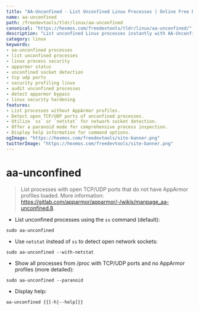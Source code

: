 ```yaml
---
title: "AA-Unconfined - List Unconfined Linux Processes | Online Free DevTools by Hexmos"
name: aa-unconfined
path: /freedevtools/tldr/linux/aa-unconfined
canonical: "https://hexmos.com/freedevtools/tldr/linux/aa-unconfined/"
description: "List unconfined Linux processes instantly with AA-Unconfined. Identify processes lacking AppArmor profiles and enhance system security. Free online tool, no registration required."
category: linux
keywords:
- aa-unconfined processes
- list unconfined processes
- linux process security
- apparmor status
- unconfined socket detection
- tcp udp ports
- security profiling linux
- audit unconfined processes
- detect apparmor bypass
- linux security hardening
features:
- List processes without AppArmor profiles.
- Detect open TCP/UDP ports of unconfined processes.
- Utilize `ss` or `netstat` for network socket detection.
- Offer a paranoid mode for comprehensive process inspection.
- Display help information for command options.
ogImage: "https://hexmos.com/freedevtools/site-banner.png"
twitterImage: "https://hexmos.com/freedevtools/site-banner.png"
---
```


# aa-unconfined

> List processes with open TCP/UDP ports that do not have AppArmor profiles loaded.
> More information: <https://gitlab.com/apparmor/apparmor/-/wikis/manpage_aa-unconfined.8>.

- List unconfined processes using the `ss` command (default):

`sudo aa-unconfined`

- Use `netstat` instead of `ss` to detect open network sockets:

`sudo aa-unconfined --with-netstat`

- Show all processes from /proc with TCP/UDP ports and no AppArmor profiles (more detailed):

`sudo aa-unconfined --paranoid`

- Display help:

`aa-unconfined {{[-h|--help]}}`
